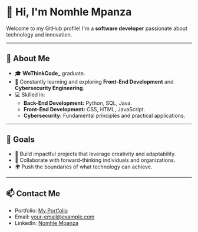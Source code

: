 # 👋 Hi, I'm Nomhle Mpanza

Welcome to my GitHub profile! I'm a **software developer** passionate about technology and innovation.

---

## 🌟 About Me
- 🎓 **WeThinkCode_** graduate.
- 🌱 Constantly learning and exploring **Front-End Development** and **Cybersecurity Engineering**.
- 💻 Skilled in:
  - **Back-End Development:** Python, SQL, Java.
  - **Front-End Development:** CSS, HTML, JavaScript.
  - **Cybersecurity:** Fundamental principles and practical applications.

---

## 🚀 Goals
- 🔧 Build impactful projects that leverage creativity and adaptability.
- 🤝 Collaborate with forward-thinking individuals and organizations.
- 🌍 Push the boundaries of what technology can achieve.

---

## 📫 Contact Me
- Portfolio: [My Portfolio](https://nomhlempanza.github.io/portfolio-website/)
- Email: [your-email@example.com](mailto:nomhlempanza@gmail.com)
- LinkedIn: [Nomhle Mpanza](https://linkedin.com/in/nomhlempanza)
